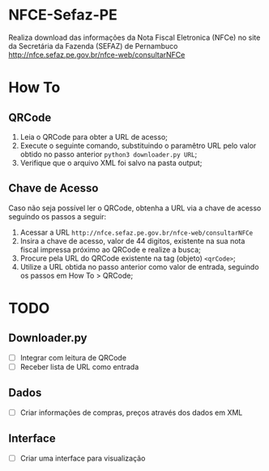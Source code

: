# NFCE-Sefaz-PE
Realiza download das informações da Nota Fiscal Eletronica (NFCe) no site da Secretária da Fazenda (SEFAZ) de Pernambuco http://nfce.sefaz.pe.gov.br/nfce-web/consultarNFCe

# How To
## QRCode
1. Leia o QRCode para obter a URL de acesso;
2. Execute o seguinte comando, substituindo o paramêtro URL pelo valor obtido no passo anterior `python3 downloader.py URL`;
3. Verifique que o arquivo XML foi salvo na pasta output;

## Chave de Acesso
Caso não seja possível ler o QRCode, obtenha a URL via a chave de acesso seguindo os passos a seguir:
1. Acessar a URL `http://nfce.sefaz.pe.gov.br/nfce-web/consultarNFCe`
2. Insira a chave de acesso, valor de 44 digitos, existente na sua nota fiscal impressa próximo ao QRCode e realize a busca;
3. Procure pela URL do QRCode existente na tag (objeto) `<qrCode>`;
4. Utilize a URL obtida no passo anterior como valor de entrada, seguindo os passos em How To > QRCode;

# TODO
## Downloader.py
- [ ] Integrar com leitura de QRCode
- [ ] Receber lista de URL como entrada

## Dados
- [ ] Criar informações de compras, preços através dos dados em XML

## Interface
- [ ] Criar uma interface para visualização
